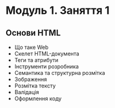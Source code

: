 # Модуль 1. Заняття 1

## Основи HTML

- Що таке Web
- Скелет HTML-документа
- Теги та атрибути
- Інструменти розробника
- Семантика та структурна розмітка
- Зображення
- Розмітка тексту
- Валідація
- Оформлення коду
